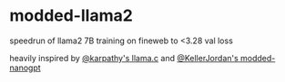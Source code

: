 # modded-llama2

speedrun of llama2 7B training on fineweb to <3.28 val loss

heavily inspired by [@karpathy's llama.c](https://github.com/karpathy/llama2.c/blob/master/train.py) and [@KellerJordan's modded-nanogpt](https://github.com/KellerJordan/modded-nanogpt)
